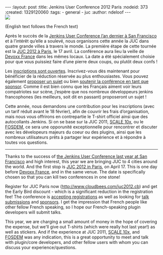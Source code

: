 --- :layout: post :title: Jenkins User Conference 2012 Paris :nodeid: 373 :created: 1329120060 :tags: - general - juc :author: ndeloof --- [  
![](http://upload.wikimedia.org/wikipedia/commons/thumb/7/79/Paris_06_Eiffelturm_4828.jpg/151px-Paris_06_Eiffelturm_4828.jpg)  
](http://en.wikipedia.org/wiki/Tourism_in_France)

(English text follows the French text)

Après le succès de la [Jenkins User Conference l’an dernier à San Francisco](http://www.cloudbees.com/jenkins-user-conference-2011-session-abstracts.cb) et à l’intérêt qu’elle a soulevé, nous organisons cette année la JUC dans quatre grande villes à travers le monde. La premiére étape de cette tournée est la [JUC 2012 à Paris](http://www.cloudbees.com/juc2012.cb), le 17 avril. La conférence aura lieu la veille de [Devoxx France](http://www.devoxx.com/display/FR12/Accueil) dans les mêmes locaux. La date a été spécialement choisie pour que vous puissiez faire d’une pierre deux coups, ou plutôt deux confs !

Les [inscriptions sont ouvertes](http://cloudbees-jenkins-user-confs.eventbrite.com/). Inscrivez-vous dès maintenant pour bénéficier de la réduction réservée au plus enthousiastes. Vous pouvez également [proposer un sujet](https://www.cloudbees.com/forms/jenkins-user-conference-call-papers.cb) ou bien [soutenir la conférence en tant que sponsor](http://www.cloudbees.com/jenkins-user-conference-2012-sponsorship.cb). Comme il est bien connu que les Français aiment voir leurs compatriotes sur scène, j’espère que nos nombreux développeurs jenkins francophones (les meilleurs, soit dit en passant) proposeront un sujet !

Cette année, nous demandons une contribution pour les inscriptions (avec un tarif réduit avant le 18 février), afin de couvrir les frais d’organisation, mais nous vous offrirons en contrepartie le T-shirt officiel ainsi que des autocollants Jenkins. Si on se base sur la JUC 2011, [SCALE 10x](http://jenkins-ci.org/event/jenkins-scale-10x-los-angeles), ou le [FOSDEM](http://jenkins-ci.org/event/jenkins-fosdem-2012), ce sera une opporunité exceptionnelle pour rencontrer et discuter avec les dévelopeurs majeurs du coeur ou des plugins, ainsi que les nombreux utilisateurs prêts à partager leur expérience et à répondre à toutes vos questions.

---

Thanks to the success of [the Jenkins User Conference last year at San Francisco](http://www.cloudbees.com/jenkins-user-conference-2011-session-abstracts.cb) and high interest, this year we are bringing JUC to 4 cities around the world. And the first stop is [JUC 2012 in Paris](http://www.cloudbees.com/juc2012.cb), on April 17. This is one day before [Devoxx France](http://www.devoxx.com/display/FR12/Accueil), and in the same venue. The date is specifically chosen so that you can kill two conferences in one stone!

Register for JUC Paris now (http://www.cloudbees.com/juc2012.cb) and get the Early Bird discount - which is a significant reduction in the registration fee! The conference is [accepting registrations](http://cloudbees-jenkins-user-confs.eventbrite.com/) as well as looking for [talk submissions](https://www.cloudbees.com/forms/jenkins-user-conference-call-papers.cb) and [sponsors](http://www.cloudbees.com/jenkins-user-conference-2012-sponsorship.cb). I get the impression that French people like other fellow French speaking, so I hope our French-speaking plugin developers will submit talks.

This year, we are charging a small amount of money in the hope of covering the expense, but we'll give out T-shirts (which were really hot last year!) as well as stickers. And if the experience at JUC 2011, [SCALE 10x](http://jenkins-ci.org/event/jenkins-scale-10x-los-angeles), and [FOSDEM](http://jenkins-ci.org/event/jenkins-fosdem-2012) was any indication, this is a great opportunity to meet and talk with plugin/core developers, and other fellow users with whom you can discuss your experience/questions.
